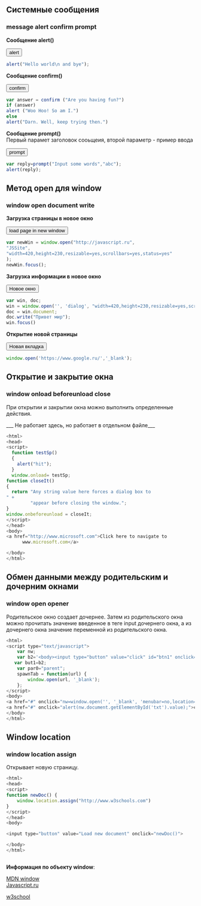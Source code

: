 ## Системные сообщения
### message alert confirm prompt
__Сообщение alert()__     
<div>
 <button onclick='alert("Hello world\n and bye")'>alert</button>
</div>   


```javascript
alert("Hello world\n and bye");

```

__Сообщение confirm()__    

<div>
 <button onclick='var a=confirm("Are you having fun?") ? alert("yes") : alert("no")'>confirm</button>
</div>     

```javascript
var answer = confirm ("Are you having fun?")
if (answer)
alert ("Woo Hoo! So am I.")
else
alert("Darn. Well, keep trying then.")
```

__Сообщение prompt()__    
 Первый парамет заголовок сооьщеия, второй параметр - пример ввода     

<div>
 <button onclick='var reply=prompt("Input some words","abc");alert(reply)'>prompt</button>
</div>


```javascript
var reply=prompt("Input some words","abc");
alert(reply);
```
## Метод open для window 
### window open document write
__Загрузка страницы в новое окно__

<div>
 <button onclick='window.open("http://javascript.ru","JSSite","width=420,height=230,resizable=yes,scrollbars=yes,status=yes");'>load page in new window</button>
</div>     
     
```javascript
var newWin = window.open("http://javascript.ru",
"JSSite",
"width=420,height=230,resizable=yes,scrollbars=yes,status=yes"
);
newWin.focus();
```

__Загрузка информации в новое окно__

<div>
 <button onclick='var win, doc;win = window.open("", "dialog", "width=420,height=230,resizable=yes,scrollbars=yes,status=yes");win.document.write("Привет мир")'>
  Новое окно 
 </button>
</div>

```javascript
var win, doc;
win = window.open('', 'dialog', "width=420,height=230,resizable=yes,scrollbars=yes,status=yes");
doc = win.document;
doc.write("Привет мир");
win.focus()
```

__Открытие новой страницы__    

<div>
 <button onclick='window.open("https://www.google.ru/","__blank");'>
 Новая вкладка
 </button>
</div>

```javascript
window.open('https://www.google.ru/','_blank');
```
## Открытие и закрытие окна
### window onload beforeunload close


При открытии и закрытии окна можно выполнить определенные действия.

___ Не работает здесь, но работает в отдельном файле___


```javascript
<html>
<head>
<script>
  function testSp()
  {
    alert("hit");
  }
  window.onload= testSp;
function closeIt()
{
  return "Any string value here forces a dialog box to 
" + 
         "appear before closing the window.";
}
window.onbeforeunload = closeIt;
</script>
</head>
<body>
<a href="http://www.microsoft.com">Click here to navigate to 
      www.microsoft.com</a>

</body>
</html>
```
## Обмен данными между родительским и дочерним окнами
### window open opener

Родительское окно создает дочернее. Затем из родительского окна можно прочитать значение введенное в теге input  дочернего окна, а из дочернего окна значение переменной из родительского окна.



```javascript
<html>
<script type="text/javascript">
    var nw;
    var b2='<body><input type="button" value="click" id="btn1" onclick="alert(window.opener.par0)"><input type="text" id="txt" valie="child"></body>';
   var but1=b2;
    var par0="parent";
    spawnTab = function(url) {
        window.open(url, '_blank');
    };
</script>
<body>
<a href="#" onclick="nw=window.open('', '_blank', 'menubar=no,location=no,resizable=no,status=no,width=200,height=200');nw.document.write(but1)">open popup</a><br />
<a href="#" onclick="alert(nw.document.getElementById('txt').value);">child value </a><br />
</body>
</html>
```
## Window location
###  window location assign


 Открывает новую страницу.
```javascript
<html>
<head>
<script>
function newDoc() {
    window.location.assign("http://www.w3schools.com")
}
</script>
</head>
<body>

<input type="button" value="Load new document" onclick="newDoc()">

</body>
</html>



```
__Информация по объекту window__:
 
[MDN window](https://developer.mozilla.org/ru/docs/Web/API/Window)      
[Javascript.ru](https://javascript.ru/window)

[w3school](http://www.w3schools.com/js/js_window.asp)
